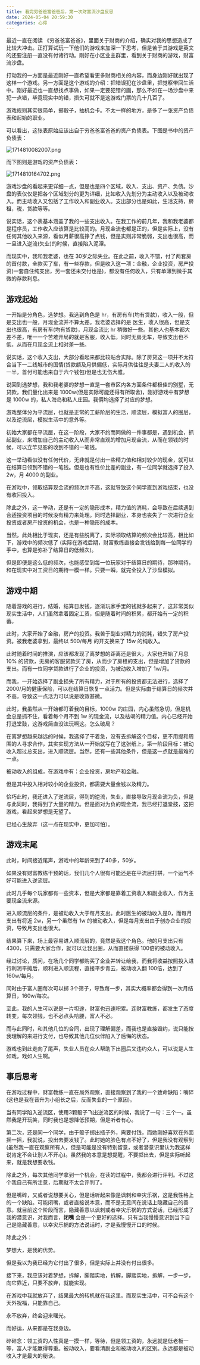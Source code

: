 ```yaml
---
title: 看完穷爸爸富爸爸后，第一次财富流沙盘反思
date: 2024-05-04 20:59:30
categories: 心得
---
```


最近一直在阅读 《穷爸爸富爸爸》，里面关于财商的介绍，确实对我的思想造成了比较大冲击。正打算试玩一下他们的游戏来加深一下思考，但是苦于其游戏是英文的还要注册一直没有付诸行动。刚好在小区业主群里，看到关于财商的游戏，财富流沙盘。

打动我的一方面是最近刚好一直希望看更多财商相关的内容，而身边刚好就出现了这样一个游戏。另一方面是这个游戏的介绍：把错误犯在沙盘里，把觉察带回生活中。刚好最近也一直想找点事做，如果一定要犯错的画，那么不如在一场沙盘中来犯一点错，毕竟现实中的错，损失可就不是这游戏门票的几十几百了。

游戏规则其实很简单，掷骰子，抽机会卡。不太一样的地方，是多了一张资产负债表和起始的职业。

可以看出，这张表原始应该出自于穷爸爸富爸爸的资产负债表。下图是书中的资产负债表：

![1714810082007.png](https://img2.imgtp.com/2024/05/04/qN7LN3Us.png)

而下图则是游戏的资产负债表：

![1714810164702.png](https://img2.imgtp.com/2024/05/04/wscQYeyA.png)

游戏沙盘的看起来更详细一点，但是也是四个区域，收入、支出、资产、负债。沙盘的表仅仅是把各个区域划分的更为详细，比如收入先划分为主动收入以及被动收入。而主动收入又包括了工作收入和副业收入。支出部分也是如此，生活支持，房租，税，贷款等等。

说实话，这个表基本涵盖了我的一些支出收入。在我工作的前几年，我和我老婆都是程序员，工作收入应该算是比较高的。月现金流也都是正的，但是实际上，没有任何其他收入来源，看似月薪很高挣了点钱，但是实则非常脆弱，支出也很高，而一旦进入逆流(失业)的时候，直接陷入泥潭。

而现实中，我和我老婆，也在 30岁之际失业。在此之前，收入不错，付了两套房的首付款，全款买了车，有一些存款，但是收入这一项：金融，企业投资，房产投资(一套自住纯支出，另一套还未交付也是)，都没有任何收入，只有单薄到微乎其微的存款利息。

## 游戏起始

一开始是分角色，选梦想。我选到角色是 hr，有房有车(均有贷款)，收入一般，但是支出也一般，月现金流并不算太差。我老婆选择的是 医生，收入很高，但是支出也很高，有房有车(均有贷款)，月现金流比 hr 稍微好一些。其他人也基本都大差不差，唯一一个苦难开局的就是客服，收入低，同时无房无车，导致支出也不低，从而在月现金流上相对差一些。

说实话，这个收入支出，大部分看起来都比较贴合实际。除了房贷这一项并不太符合当下一二线城市的国情(贷款额及月供偏低，实际月供往往是夫妻二人的收入的一半，首付可能也来自于六个钱包)但是也无伤大雅。

说回到选梦想，我和我老婆的梦想一直是一套市区内各方面条件都极佳的别墅，无贷款，我们量化出来是 1000w(但是实际可能还得有所取舍)，刚好游戏中有梦想是 1000w 的，私人海岛和私人庄园。我俩均选择了对应的梦想。

游戏整体分为平流层，也就是正常的工薪阶层的生活，顺流层，模拟富人的圈层，以及逆流层，模拟生活中的意外等。

初始大家都在平流层，在这一阶段，大家不约而同做的一件事都是，遇到机会，抓起副业，来增加自己的主动收入从而非常直观的增加月现金流，从而在领钱的时候，可以立竿见影的收到不错的一笔钱。

这一举动看似没有任何代价，无非就是付出一些精力值和相对较少的现金，就可以在结算日领到不错的一笔钱。但是也有性价比差的副业，有一位同学就选择了投入 2w，月 4000 的副业。

在游戏中，领取结算现金流的频次并不高，这就导致这个同学直到游戏结束，也没有收回投入。

除此之外，这一举动，还是有一定的隐形成本，精力值的消耗，会导致在后续遇到合适投资项目的时候没有精力来处理。同时选择副业，本身也丧失了一次进行企业投资或者房产投资的机会，也是一种隐形的成本。

当然，此处相比于现实，还是有些脱离了，实际领取结算的频次会比较高，相比如下，游戏中的频次低了 (实际在游戏后期，财富教练直接会发钱给到每一位同学的手中，也算是弥补了结算日的低频次)。

但是即便是这么低的频次，也能感受到每一位玩家对于结算日的期待，那种期待，和在现实中对工资日的期待一模一样。只要一瞬，就完全投入了沙盘模拟。

## 游戏中期

随着游戏的进行，结婚，结算日发钱，逐渐玩家手里的钱就多起来了，这非常类似现实生活中，人们虽然拿着固定工资，但是随着时间的积累，都开始有一定的积蓄。

此时，大家开始了金融，房产的投资。我苦于副业对精力的消耗，错失了房产投资。被我老婆拿到，最终以 500/每月 的开支换来了 15w 的纯收入。

此时随着时间的推演，应该都发现了离梦想的距离还是很大，大家也开始了月息 10% 的贷款，无房的客服贷款买了房，从而少了房租的支出，但是增加了贷款的支出。而有一位同学贷款进行了企业的投资，为被动收入增加了 1w/月。

而我，一开始选择了副业损失了所有精力，对于所有的投资都无法进行，选择了 2000/月的健康保险，可以在结算日恢复一点活力。但是实际由于结算日的频次并不高，导致这一点活力可以说是收效甚微。

此时，我虽然从一开始都盯着我的目标，1000w 的庄园，内心虽然急切，但是机会总是抓不住，看着每个月不到 1w 的现金流，以及枯竭的精力值。内心已经开始打退堂鼓，这游戏简直没法玩啊这。怎么破局？

在离梦想越来越远的时候，我选择了干着急，没有去拆解这个目标，更不用提和周围的人寻求合作，其实实现方法从一开始就写在了这张纸上，第一阶段目标：被动收入超过总支出，进入顺流层。当然，还有一些其他条件，但是这一点就是最难的一点。

被动收入的组成，在游戏中有：企业投资，房地产和金融。

但是其中投入相对较小的企业投资，都需要大量金钱以及精力。

恰巧此时，我还进入了逆流层，得到的逆流，失业，直接导致月现金流为负，但是与此同时，我得到了大量的精力。但是面对为负的现金流，我已经打退堂鼓，这把游戏，看起来梦想是无望了。

已经心生放弃（这一点在现实中，更加可怕）。

## 游戏末尾

此时，时间接近尾声，游戏中的年龄来到了40多，50岁。

如果没有财富教练干预的话，我们几个人很有可能还是在平流层打拼，一个运气不好可能进入逆流层。

此时几乎每个玩家都有一些资本，但是大家都是靠着工资收入和副业收入，作为主要现金流来源。

进入顺流层的条件，是被动收入大于每月支出。此时医生的被动收入是0，而每月支出有将近 2w，另一个虽然有 1w 的被动收入，但是每月支出由于创办企业的投资，导致月支出也很大。

结果算下来，场上最容易进入顺流层的，竟然是我这个角色。他的月支出只有 4300，只需要大家合作，就可以让我出圈，从而直接获得 100倍的被动收入。

经过讨论，质问，在场几个同学都购买了企业并转让给我，而我将收益按照投入进行利润平摊后，顺利进入顺流程，直接平步青云，被动收入翻 100倍，达到了 160w/每月。

同时由于富人圈每次可以掷 3个筛子，导致每一步，其实大概率都会得到一次月结算日，160w/每次。

至此，我的人生可以说是一片坦途，财富也迅速积累。连财富教练，都发生了态度转变，每次领钱，也不必点头哈腰，富人不必。

而与此同时，和其他几位的合同，出现了理解偏差，而我也是直接毁约，说只能按我理解的来进行支付，也导致其他几位伙伴陷入了后悔的状态。

游戏也到此走向了尾声，失业人员在众人帮助下出圈后又违约众人，可以说是人生如戏，戏如人生啊。

## 事后思考

在游戏过程中，财富教练一直在局外观察，直接观察到了我的一个致命缺陷：嘴碎(这也是我在晋升为小组长之后，反而失业的一个原因)。

当有同学陷入逆流区，使用3颗骰子飞出逆流区的时候，我说了一句：三个一。虽然我是开玩笑，同时我也是想降低预期，但是听者有心。

第二次，还是同一个同学，由于骰子掷出瓶子外，需要付钱，而她刚好喜欢在外面摇一摇，我就说，投出去要发钱了。此时她的脸色有点不好了，但是我没有观察到(虽然我一直在观察所有人，但是可能是没有特别留意，或者潜意识里认为我这样说肯定不会让别人不开心)。虽然我的本意是想提醒，不要掷出去，但是实际听起来，就是我想要收钱。

除此之外，每次其他同学拿到一个机会，在读的过程中，我都会进行评判。不过这个我自己有所注意，后期就不太会评判了。

但是嘴碎，又或者说想要关心，但是话听起来像是讽刺和幸灾乐祸，这是我性格上的一个缺陷。可能闭嘴，或者直接说本意，而不是无意间在说话上隐藏自己的善意。就目前这个阶段而言，隐藏善意以讽刺或者幸灾乐祸的方式说话，已经形成了我的潜意识，对我而言，**闭嘴** 会是一个更好的选择。只有当我慢慢意识到当下自己是隐藏善意，以幸灾乐祸的方法说话时，才是我慢慢开口的时候。

除此之外：

梦想大，是我的优势。

但是我以为我已经为它付出了很多，但是实际上并没有付出很多。

接下来，我应该对着梦想，拆解，脚踏实地，拆解，脚踏实地，拆解，一步一步，向它靠近，只要不放弃，就能实现。

在游戏中我就放弃了，结果最大的转机就在我这里。而现实生活中，可不会有这个天外祝福，只能靠自己。

永不放弃，终会迎来曙光。

而好运，从来都是在我身边。

碎碎念：领工资的人性真是一摸一样，等待，但是领工资的，永远就是低老板一等，富人才能赢得尊重。被动收入，要看清副业和被动收入的区别。永远都是被动收入才是最大的秘诀。
